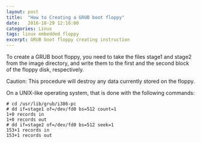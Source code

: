 ```yaml
---
layout: post
title:  "How to Creating a GRUB boot floppy"
date:   2016-10-29 12:16:00
categories: Linux
tags: linux embedded floppy
excerpt: GRUB boot floppy creating instruction
---
```


To create a GRUB boot floppy, you need to take the files stage1 and stage2 from the image directory, and write them to the first and the second block of the floppy disk, respectively.

Caution: This procedure will destroy any data currently stored on the floppy.

On a UNIX-like operating system, that is done with the following commands:

```
# cd /usr/lib/grub/i386-pc
# dd if=stage1 of=/dev/fd0 bs=512 count=1
1+0 records in
1+0 records out
# dd if=stage2 of=/dev/fd0 bs=512 seek=1
153+1 records in
153+1 records out
```
